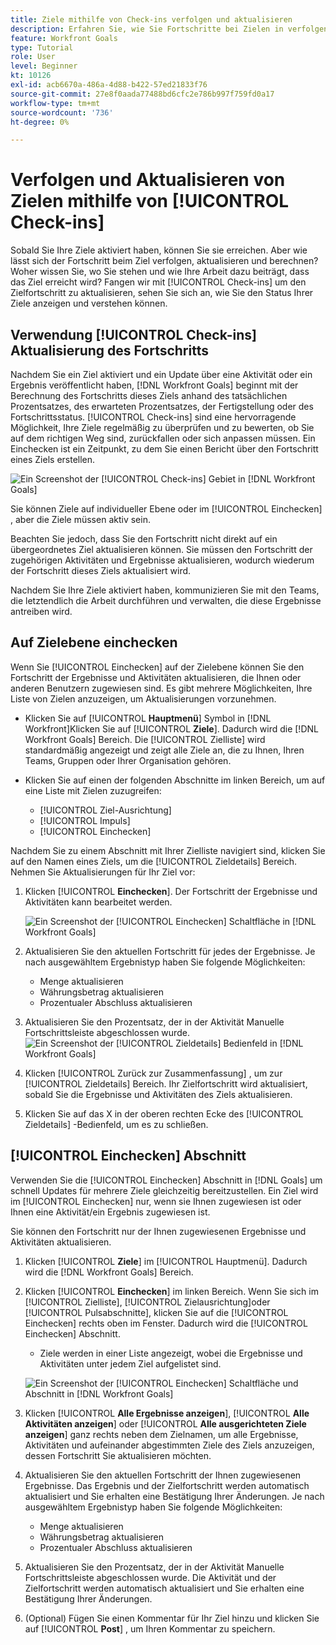 ```yaml
---
title: Ziele mithilfe von Check-ins verfolgen und aktualisieren
description: Erfahren Sie, wie Sie Fortschritte bei Zielen in verfolgen, aktualisieren und berechnen können. [!DNL Workfront Goals].
feature: Workfront Goals
type: Tutorial
role: User
level: Beginner
kt: 10126
exl-id: acb6670a-486a-4d88-b422-57ed21833f76
source-git-commit: 27e8f0aada77488bd6cfc2e786b997f759fd0a17
workflow-type: tm+mt
source-wordcount: '736'
ht-degree: 0%

---
```


# Verfolgen und Aktualisieren von Zielen mithilfe von [!UICONTROL Check-ins]

Sobald Sie Ihre Ziele aktiviert haben, können Sie sie erreichen. Aber wie lässt sich der Fortschritt beim Ziel verfolgen, aktualisieren und berechnen? Woher wissen Sie, wo Sie stehen und wie Ihre Arbeit dazu beiträgt, dass das Ziel erreicht wird? Fangen wir mit [!UICONTROL Check-ins] um den Zielfortschritt zu aktualisieren, sehen Sie sich an, wie Sie den Status Ihrer Ziele anzeigen und verstehen können.

## Verwendung [!UICONTROL Check-ins] Aktualisierung des Fortschritts

Nachdem Sie ein Ziel aktiviert und ein Update über eine Aktivität oder ein Ergebnis veröffentlicht haben, [!DNL Workfront Goals] beginnt mit der Berechnung des Fortschritts dieses Ziels anhand des tatsächlichen Prozentsatzes, des erwarteten Prozentsatzes, der Fertigstellung oder des Fortschrittsstatus. [!UICONTROL Check-ins] sind eine hervorragende Möglichkeit, Ihre Ziele regelmäßig zu überprüfen und zu bewerten, ob Sie auf dem richtigen Weg sind, zurückfallen oder sich anpassen müssen. Ein Einchecken ist ein Zeitpunkt, zu dem Sie einen Bericht über den Fortschritt eines Ziels erstellen.

![Ein Screenshot der [!UICONTROL Check-ins] Gebiet in [!DNL Workfront Goals]](assets/09-workfront-goals-check-ins.png)

Sie können Ziele auf individueller Ebene oder im [!UICONTROL Einchecken] , aber die Ziele müssen aktiv sein.

Beachten Sie jedoch, dass Sie den Fortschritt nicht direkt auf ein übergeordnetes Ziel aktualisieren können. Sie müssen den Fortschritt der zugehörigen Aktivitäten und Ergebnisse aktualisieren, wodurch wiederum der Fortschritt dieses Ziels aktualisiert wird.

Nachdem Sie Ihre Ziele aktiviert haben, kommunizieren Sie mit den Teams, die letztendlich die Arbeit durchführen und verwalten, die diese Ergebnisse antreiben wird.

## Auf Zielebene einchecken

Wenn Sie [!UICONTROL Einchecken] auf der Zielebene können Sie den Fortschritt der Ergebnisse und Aktivitäten aktualisieren, die Ihnen oder anderen Benutzern zugewiesen sind. Es gibt mehrere Möglichkeiten, Ihre Liste von Zielen anzuzeigen, um Aktualisierungen vorzunehmen.

* Klicken Sie auf [!UICONTROL **Hauptmenü**] Symbol in [!DNL Workfront]Klicken Sie auf [!UICONTROL **Ziele**]. Dadurch wird die [!DNL Workfront Goals] Bereich. Die [!UICONTROL Zielliste] wird standardmäßig angezeigt und zeigt alle Ziele an, die zu Ihnen, Ihren Teams, Gruppen oder Ihrer Organisation gehören.
* Klicken Sie auf einen der folgenden Abschnitte im linken Bereich, um auf eine Liste mit Zielen zuzugreifen:

   * [!UICONTROL Ziel-Ausrichtung]
   * [!UICONTROL Impuls]
   * [!UICONTROL Einchecken]

Nachdem Sie zu einem Abschnitt mit Ihrer Zielliste navigiert sind, klicken Sie auf den Namen eines Ziels, um die [!UICONTROL Zieldetails] Bereich. Nehmen Sie Aktualisierungen für Ihr Ziel vor:

1. Klicken [!UICONTROL **Einchecken**]. Der Fortschritt der Ergebnisse und Aktivitäten kann bearbeitet werden.

   ![Ein Screenshot der [!UICONTROL Einchecken] Schaltfläche in [!DNL Workfront Goals]](assets/10-workfront-goals-check-in-goal-level.png)

1. Aktualisieren Sie den aktuellen Fortschritt für jedes der Ergebnisse. Je nach ausgewähltem Ergebnistyp haben Sie folgende Möglichkeiten:

   * Menge aktualisieren
   * Währungsbetrag aktualisieren
   * Prozentualer Abschluss aktualisieren

1. Aktualisieren Sie den Prozentsatz, der in der Aktivität Manuelle Fortschrittsleiste abgeschlossen wurde.
   ![Ein Screenshot der [!UICONTROL Zieldetails] Bedienfeld in [!DNL Workfront Goals]](assets/11-workfront-goals-goal-level-update-result-and-activity.png)

1. Klicken [!UICONTROL Zurück zur Zusammenfassung] , um zur [!UICONTROL Zieldetails] Bereich. Ihr Zielfortschritt wird aktualisiert, sobald Sie die Ergebnisse und Aktivitäten des Ziels aktualisieren.

1. Klicken Sie auf das X in der oberen rechten Ecke des [!UICONTROL Zieldetails] -Bedienfeld, um es zu schließen.

## [!UICONTROL Einchecken] Abschnitt

Verwenden Sie die [!UICONTROL Einchecken] Abschnitt in [!DNL Goals] um schnell Updates für mehrere Ziele gleichzeitig bereitzustellen. Ein Ziel wird im [!UICONTROL Einchecken] nur, wenn sie Ihnen zugewiesen ist oder Ihnen eine Aktivität/ein Ergebnis zugewiesen ist.

Sie können den Fortschritt nur der Ihnen zugewiesenen Ergebnisse und Aktivitäten aktualisieren.

1. Klicken [!UICONTROL **Ziele**] im [!UICONTROL Hauptmenü]. Dadurch wird die [!DNL Workfront Goals] Bereich.

1. Klicken [!UICONTROL **Einchecken**] im linken Bereich. Wenn Sie sich im [!UICONTROL Zielliste], [!UICONTROL Zielausrichtung]oder [!UICONTROL Pulsabschnitte], klicken Sie auf die [!UICONTROL Einchecken] rechts oben im Fenster. Dadurch wird die [!UICONTROL Einchecken] Abschnitt.
   * Ziele werden in einer Liste angezeigt, wobei die Ergebnisse und Aktivitäten unter jedem Ziel aufgelistet sind.

   ![Ein Screenshot der [!UICONTROL Einchecken] Schaltfläche und Abschnitt in [!DNL Workfront Goals]](assets/12-workfront-goals-check-in-section-merged.jpeg)

1. Klicken [!UICONTROL **Alle Ergebnisse anzeigen**], [!UICONTROL **Alle Aktivitäten anzeigen**] oder [!UICONTROL **Alle ausgerichteten Ziele anzeigen**] ganz rechts neben dem Zielnamen, um alle Ergebnisse, Aktivitäten und aufeinander abgestimmten Ziele des Ziels anzuzeigen, dessen Fortschritt Sie aktualisieren möchten.

1. Aktualisieren Sie den aktuellen Fortschritt der Ihnen zugewiesenen Ergebnisse. Das Ergebnis und der Zielfortschritt werden automatisch aktualisiert und Sie erhalten eine Bestätigung Ihrer Änderungen. Je nach ausgewähltem Ergebnistyp haben Sie folgende Möglichkeiten:

   * Menge aktualisieren
   * Währungsbetrag aktualisieren
   * Prozentualer Abschluss aktualisieren

1. Aktualisieren Sie den Prozentsatz, der in der Aktivität Manuelle Fortschrittsleiste abgeschlossen wurde. Die Aktivität und der Zielfortschritt werden automatisch aktualisiert und Sie erhalten eine Bestätigung Ihrer Änderungen.

1. (Optional) Fügen Sie einen Kommentar für Ihr Ziel hinzu und klicken Sie auf [!UICONTROL **Post**] , um Ihren Kommentar zu speichern.
